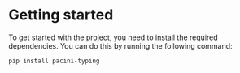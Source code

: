# Getting started

To get started with the project, you need to install the required dependencies. You can do this by running the following command:

```bash
pip install pacini-typing
```